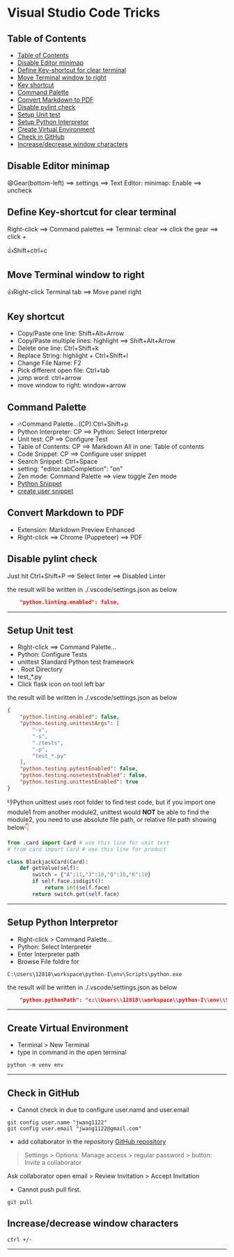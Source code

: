 <h1> Visual Studio Code Tricks</h1>

[](myIcons.md)

## Table of Contents
- [Table of Contents](#table-of-contents)
- [Disable Editor minimap](#disable-editor-minimap)
- [Define Key-shortcut for clear terminal](#define-key-shortcut-for-clear-terminal)
- [Move Terminal window to right](#move-terminal-window-to-right)
- [Key shortcut](#key-shortcut)
- [Command Palette](#command-palette)
- [Convert Markdown to PDF](#convert-markdown-to-pdf)
- [Disable pylint check](#disable-pylint-check)
- [Setup Unit test](#setup-unit-test)
- [Setup Python Interpretor](#setup-python-interpretor)
- [Create Virtual Environment](#create-virtual-environment)
- [Check in GitHub](#check-in-github)
- [Increase/decrease window characters](#increasedecrease-window-characters)

## Disable Editor minimap

😄Gear(bottom-left) ⟹ settings ⟹ Text Editor: minimap: Enable ⟹ uncheck
 
## Define Key-shortcut for clear terminal
Right-click ⟹ Command palettes ⟹ Terminal: clear ⟹ click the gear ⟹ click +

👍Shift+ctrl+c

## Move Terminal window to right

👍Right-click Terminal tab ⟹ Move panel right

## Key shortcut
* Copy/Paste one line: Shift+Alt+Arrow
* Copy/Paste multiple lines: highlight ⟹ Shift+Alt+Arrow
* Delete one line: Ctrl+Shift+k
* Replace String: highlight + Ctrl+Shift+l
* Change File Name: F2
* Pick different open file: Ctrl+tab
* jump word: ctrl+arrow
* move window to right: window+arrow

## Command Palette
* 🔥Command Palette...(CP):Ctrl+Shift+p
* Python Interpreter: CP ⟹ Python: Select Interpretor
* Unit test: CP ⟹ Configure Test
* Table of Contents: CP ⟹ Markdown All in one: Table of contents
* Code Snippet: CP ⟹ Configure user snippet
* Search Snippet: Ctrl+Space
* setting: "editor.tabCompletion": "on"
* Zen mode: Command Palette ⟹ view toggle Zen mode
* [Python Snippet](/Users/12818/AppData/Roaming/Code/User/snippets/python.json)
* [create user snippet](https://code.visualstudio.com/docs/editor/userdefinedsnippets)

## Convert Markdown to PDF
* Extension: Markdown Preview Enhanced
* Right-click ⟹ Chrome (Puppeteer) ⟹ PDF

## Disable pylint check
Just hit Ctrl+Shift+P ⟹ Select linter ⟹ Disabled Linter

the result will be written in ./.vscode/settings.json as below
```json
    "python.linting.enabled": false,
```
---

## Setup Unit test
* Right-click ⟹ Command Palette... 
* Python: Configure Tests
* unittest Standard Python test framework
* . Root Directory
* test_*.py
* Click flask icon on tool left bar

the result will be written in ./.vscode/settings.json as below
```json
{
    "python.linting.enabled": false,
    "python.testing.unittestArgs": [
        "-v",
        "-s",
        "./tests",
        "-p",
        "test_*.py"
    ],
    "python.testing.pytestEnabled": false,
    "python.testing.nosetestsEnabled": false,
    "python.testing.unittestEnabled": true
}
```

👎Python unittest uses root folder to find test code, but if you import one module1 from another module2, unittest would **NOT** be able to find the module2, you need to use absolute file path, or relative file path showing below<font color="red">👇</font>

```py
from .card import Card # use this line for unit test
# from card import Card # use this line for product

class BlackjackCard(Card):
    def getValue(self):
        switch = {"A":11,"J":10,"Q":10,"K":10}
        if self.face.isdigit():
            return int(self.face)
        return switch.get(self.face)
```
---

## Setup Python Interpretor
* Right-click > Command Palette... 
* Python: Select Interpreter
* Enter Interpreter path
* Browse File foldre for 
```
C:\Users\12818\workspace\python-I\env\Scripts\python.exe
```

the result will be written in ./.vscode/settings.json as below
```json
    "python.pythonPath": "c:\\Users\\12818\\workspace\\python-I\\env\\Scripts\\python.exe",
```
---

## Create Virtual Environment
* Terminal > New Terminal
* type in command in the open terminal
```
python -m venv env
```
---

## Check in GitHub
* Cannot check in due to configure user.namd and user.email
```
git config user.name "jwang1122"
git config user.email "jwang1122@gmail.com"
```
* add collaborator in the repository
[GitHub repository](https://github.com/jwang1122/python1)

> Settings > Options: Manage access > regular password > button: Invite a collaborator

Ask collaborator open email > Review Invitation > Accept Invitation

* Cannot push
    pull first.
```
git pull
```

## Increase/decrease window characters

```
ctrl +/-
```
---


